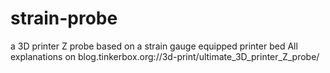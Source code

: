 # strain-probe
a 3D printer Z probe based on a strain gauge equipped printer bed
All explanations on blog.tinkerbox.org://3d-print/ultimate_3D_printer_Z_probe/